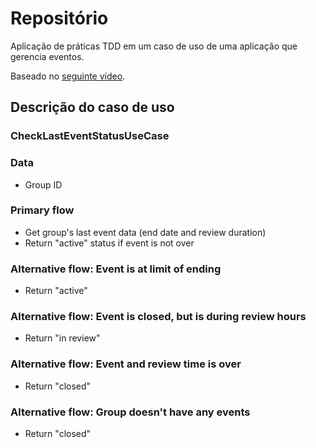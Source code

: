 # Repositório

Aplicação de práticas TDD em um caso de uso de uma aplicação que gerencia eventos.

Baseado no [seguinte vídeo](https://www.youtube.com/watch?v=sg1zFpNM5Jw).

## Descrição do caso de uso

### CheckLastEventStatusUseCase

### Data

- Group ID

### Primary flow

- Get group's last event data (end date and review duration)
- Return "active" status if event is not over

### Alternative flow: Event is at limit of ending

- Return "active"

### Alternative flow: Event is closed, but is during review hours

- Return "in review"

### Alternative flow: Event and review time is over

- Return "closed"

### Alternative flow: Group doesn't have any events

- Return "closed"